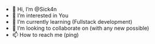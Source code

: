 - 👋 Hi, I’m @Sick4n
- 👀 I’m interested in You
- 🌱 I’m currently learning (Fullstack development)
- 💞️ I’m looking to collaborate on (with any new possible)
- 📫 How to reach me  (ping)

<!---
Sick4n/Sick4n is a ✨ special ✨ repository because its `README.md` (this file) appears on your GitHub profile.
You can click the Preview link to take a look at your changes.
--->
